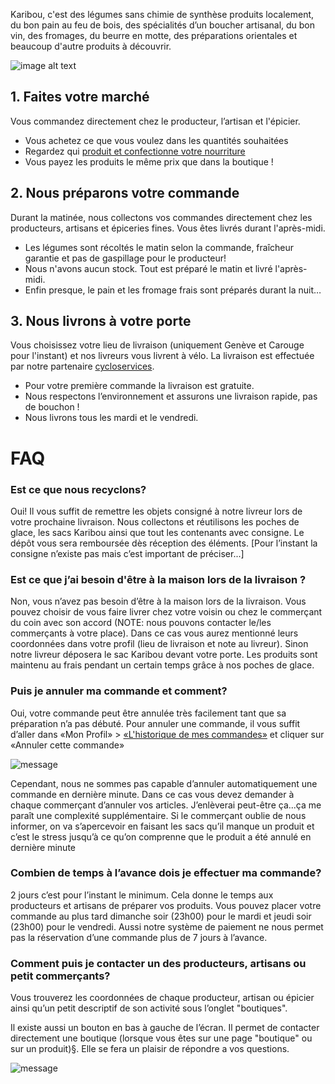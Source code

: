 Karibou, c'est des légumes sans chimie de synthèse produits localement, du bon pain au feu de bois, des spécialités d’un boucher artisanal, du bon vin, des fromages, du beurre en motte, des préparations orientales et beaucoup d'autre produits à découvrir.

![image alt text](https://ucarecdn.com/9b387f19-e03f-470e-ae93-a7c453010268/)

## 1. Faites votre marché

Vous commandez directement chez le producteur, l’artisan et l'épicier.

* Vous achetez ce que vous voulez dans les quantités souhaitées 
* Regardez qui [produit et confectionne votre nourriture](https://karibou.ch/shops) 
* Vous payez les produits le même prix que dans la boutique !

## 2. Nous préparons votre commande

Durant la matinée, nous collectons vos commandes directement chez les producteurs, artisans et épiceries fines. Vous êtes livrés durant l'après-midi.

* Les légumes sont récoltés le matin selon la commande, fraîcheur garantie et pas de gaspillage pour le producteur!
* Nous n'avons aucun stock. Tout est préparé le matin et livré l'après-midi.
* Enfin presque, le pain et les fromage frais sont préparés durant la nuit…

## 3. Nous livrons à votre porte

Vous choisissez votre lieu de livraison (uniquement Genève et Carouge pour l'instant) et nos livreurs vous livrent à vélo. La livraison est effectuée par notre partenaire [cycloservices](http://www.cycloservices.ch/).

* Pour votre première commande la livraison est gratuite.
* Nous respectons l’environnement et assurons une livraison rapide, pas de bouchon !
* Nous livrons tous les  mardi et le vendredi.

# FAQ

### Est ce que nous recyclons?

Oui!  Il vous suffit de remettre les objets consigné à notre livreur lors de votre prochaine livraison. Nous collectons et réutilisons les poches de glace, les sacs Karibou ainsi que tout les contenants avec consigne. Le dépôt vous sera remboursée dès réception des éléments. [Pour l’instant la consigne n’existe pas mais c’est important de préciser...]

### Est ce que j’ai besoin d'être à la maison lors de la livraison ?

Non, vous n’avez pas besoin d’être à la maison lors de la livraison. Vous pouvez choisir de vous faire livrer chez votre voisin ou chez le commerçant du coin avec son accord (NOTE:  nous pouvons contacter le/les commerçants à votre place). Dans ce cas vous aurez mentionné leurs coordonnées dans votre profil (lieu de livraison et note au livreur). Sinon notre livreur déposera le sac Karibou devant votre porte. Les produits sont maintenu au frais pendant un certain temps grâce à nos poches de glace.

### Puis je annuler ma commande et comment?

Oui, votre commande peut être annulée très facilement tant que sa préparation n’a pas débuté. Pour annuler une commande, il vous suffit d’aller dans «Mon Profil» > [«L'historique de mes commandes»](/account/orders) et cliquer sur «Annuler cette commande»

![message](https://ucarecdn.com/6f8439eb-ce87-4611-981e-fd1c6d5eba8e/-/resize/x200/")

Cependant, nous ne sommes pas capable d’annuler automatiquement une commande en dernière minute. Dans ce cas vous devez demander à chaque commerçant  d’annuler vos articles. J’enlèverai peut-être ça...ça me paraît une complexité supplémentaire. Si le commerçant oublie de nous informer, on va s’apercevoir en faisant les sacs qu’il manque un produit et c’est le stress jusqu’à ce qu’on comprenne que le produit a été annulé en dernière minute

### Combien de temps à l’avance dois je effectuer ma commande?

2 jours c’est pour l’instant le minimum. Cela donne le temps aux producteurs et artisans de préparer vos produits. Vous pouvez placer votre commande au plus tard dimanche soir (23h00) pour le mardi et jeudi soir (23h00) pour le vendredi. Aussi notre système de paiement ne nous permet pas la réservation d’une commande plus de 7 jours à l’avance.

### Comment puis je contacter un des producteurs, artisans ou petit commerçants?

Vous trouverez les coordonnées de chaque producteur, artisan ou épicier ainsi qu’un petit descriptif de son activité sous l’onglet "boutiques".

Il existe aussi un bouton en bas à gauche de l’écran. Il permet de contacter directement une boutique (lorsque vous êtes sur une page "boutique" ou sur un produit)§. Elle se fera un plaisir de répondre a vos questions.

![message](https://ucarecdn.com/0a4e6346-0c45-4920-9852-673b1c16d346/-/resize/x100/)
